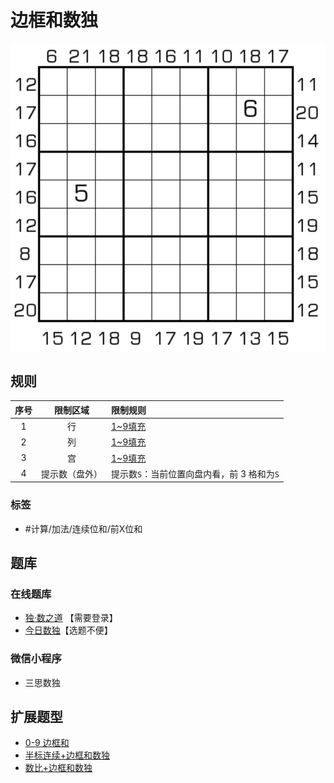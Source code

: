# 边框和数独
<!-- START doctoc generated TOC please keep comment here to allow auto update -->
<!-- DON'T EDIT THIS SECTION, INSTEAD RE-RUN doctoc TO UPDATE -->

<!-- END doctoc generated TOC please keep comment here to allow auto update -->

![题](../../../../images/sudoku/边框和数独.png)

## 规则

| 序号  |  限制区域   | 限制规则                       |
|:---:|:-------:|:---------------------------|
|  1  |    行    | [1~9填充]                    |
|  2  |    列    | [1~9填充]                    |
|  3  |    宫    | [1~9填充]                    |
|  4  | 提示数（盘外） | 提示数`S`：当前位置向盘内看，前 3 格和为`S` |

### 标签

- #计算/加法/连续位和/前X位和

## 题库

### 在线题库

- [独·数之道](http://www.sudokufans.org.cn/lx/game.index.php?type=bk) 【需要登录】
- [今日数独]【选题不便】

### 微信小程序

- 三思数独

## 扩展题型

- [0-9 边框和](../../混合类/0-9边框和.md)
- [半标连续+边框和数独](../../混合类/半标连续+边框和数独.md)
- [数比+边框和数独](../../混合类/数比+边框和数独.md)

[1~9填充]: ../../../../rules/rules.md#1to9填充

[今日数独]: https://cn.sudoku.today/g-sum-frame-sudoku/
